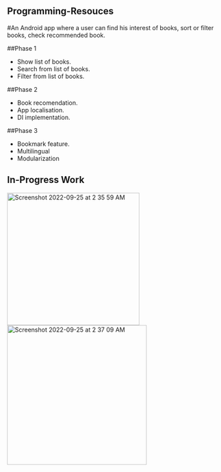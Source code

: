 ## Programming-Resouces
#An Android app where a user can find his interest of books, sort or filter books, check recommended book.

##Phase 1
  - Show list of books.
  - Search from list of books.
  - Filter from list of books.

##Phase 2
  - Book recomendation.
  - App localisation.
  - DI implementation.
  
##Phase 3
  - Bookmark feature.
  - Multilingual
  - Modularization
 

## In-Progress Work
<img width="309" alt="Screenshot 2022-09-25 at 2 35 59 AM" src="https://user-images.githubusercontent.com/96038205/192118787-6a800110-b98f-4ccd-ab06-8d3cda1553b5.png"> <img width="326" alt="Screenshot 2022-09-25 at 2 37 09 AM" src="https://user-images.githubusercontent.com/96038205/192118801-5c273f11-44b4-46ae-8aab-3355c57707ac.png">
